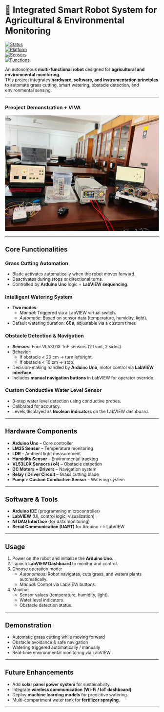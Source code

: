 # 🤖 Integrated Smart Robot System for Agricultural & Environmental Monitoring  

[![Status](https://img.shields.io/badge/Project-Completed-green)]()  
[![Platform](https://img.shields.io/badge/Platform-Arduino%20%7C%20LabVIEW-blue)]()  
[![Sensors](https://img.shields.io/badge/Sensors-LM35%20%7C%20LDR%20%7C%20VL53L0X%20%7C%20Custom%20Water%20Level-orange)]()  
[![Functions](https://img.shields.io/badge/Functions-Grass%20Cutting%20%7C%20Watering%20%7C%20Navigation-yellow)]()  

An autonomous **multi-functional robot** designed for **agricultural and environmental monitoring**.  
This project integrates **hardware, software, and instrumentation principles** to automate grass cutting, smart watering, obstacle detection, and environmental sensing.  

---

### Preoject Demonstration + VIVA
![Preoject Demonstration + VIVA](images\viva3.jpg)

---

##  Core Functionalities  

###  Grass Cutting Automation  
- Blade activates automatically when the robot moves forward.  
- Deactivates during stops or directional turns.  
- Controlled by **Arduino Uno** logic + **LabVIEW sequencing**.  

###  Intelligent Watering System  
- **Two modes**:  
  - *Manual*: Triggered via a LabVIEW virtual switch.  
  - *Automatic*: Based on sensor data (temperature, humidity, light).  
- Default watering duration: **60s**, adjustable via a custom timer.  

###  Obstacle Detection & Navigation  
- **Sensors**: Four VL53L0X ToF sensors (2 front, 2 sides).  
- Behavior:  
  - If obstacle < 20 cm → turn left/right.  
  - If obstacle < 10 cm → stop.  
- Decision-making handled by **Arduino Uno**, motor control via **LabVIEW interface**.  
- Includes **manual navigation buttons** in LabVIEW for operator override.  

###  Custom Conductive Water Level Sensor  
- 3-step water level detection using conductive probes.  
- Calibrated for accuracy.  
- Levels displayed as **Boolean indicators** on the LabVIEW dashboard.  


---

##  Hardware Components  

- **Arduino Uno** – Core controller  
- **LM35 Sensor** – Temperature monitoring  
- **LDR** – Ambient light measurement  
- **Humidity Sensor** – Environmental tracking  
- **VL53L0X Sensors (x4)** – Obstacle detection  
- **DC Motors + Drivers** – Navigation system  
- **Relay / Driver Circuit** – Grass cutting blade  
- **Pump + Custom Conductive Sensor** – Watering system  

---

##  Software & Tools  

- **Arduino IDE** (programming microcontroller)  
- **LabVIEW** (UI, control logic, visualization)  
- **NI DAQ Interface** (for data monitoring)  
- **Serial Communication (UART)** for Arduino ↔ LabVIEW  

---

##  Usage  

1. Power on the robot and initialize the **Arduino Uno**.  
2. Launch **LabVIEW Dashboard** to monitor and control.  
3. Choose operation mode:  
   - *Autonomous*: Robot navigates, cuts grass, and waters plants automatically.  
   - *Manual*: Control via LabVIEW buttons.  
4. Monitor:  
   - Sensor values (temperature, humidity, light).  
   - Water level indicators.  
   - Obstacle detection status.  

---

##  Demonstration  

-  Automatic grass cutting while moving forward  
-  Obstacle avoidance & safe navigation  
-  Watering triggered automatically / manually  
-  Real-time environmental monitoring via LabVIEW  

---

##  Future Enhancements  

- Add **solar panel power system** for sustainability.  
- Integrate **wireless communication (Wi-Fi / IoT dashboard)**.  
- Deploy **machine learning models** for predictive watering.  
- Multi-compartment water tank for **fertilizer spraying**.  

---

